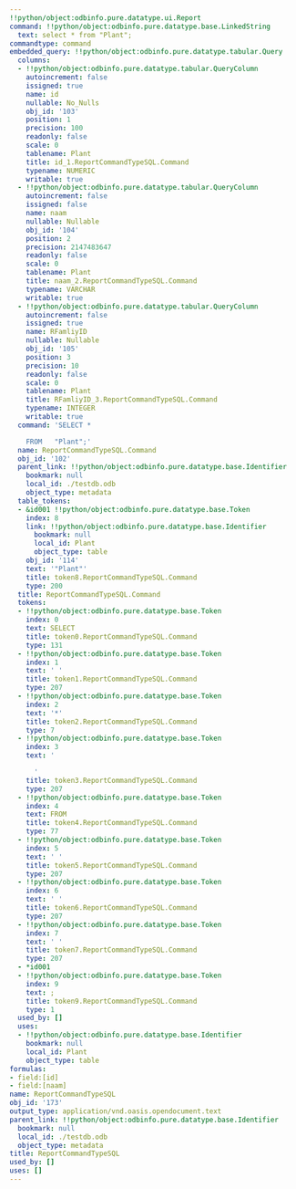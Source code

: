 ```yaml
---
!!python/object:odbinfo.pure.datatype.ui.Report
command: !!python/object:odbinfo.pure.datatype.base.LinkedString
  text: select * from "Plant";
commandtype: command
embedded_query: !!python/object:odbinfo.pure.datatype.tabular.Query
  columns:
  - !!python/object:odbinfo.pure.datatype.tabular.QueryColumn
    autoincrement: false
    issigned: true
    name: id
    nullable: No_Nulls
    obj_id: '103'
    position: 1
    precision: 100
    readonly: false
    scale: 0
    tablename: Plant
    title: id_1.ReportCommandTypeSQL.Command
    typename: NUMERIC
    writable: true
  - !!python/object:odbinfo.pure.datatype.tabular.QueryColumn
    autoincrement: false
    issigned: false
    name: naam
    nullable: Nullable
    obj_id: '104'
    position: 2
    precision: 2147483647
    readonly: false
    scale: 0
    tablename: Plant
    title: naam_2.ReportCommandTypeSQL.Command
    typename: VARCHAR
    writable: true
  - !!python/object:odbinfo.pure.datatype.tabular.QueryColumn
    autoincrement: false
    issigned: true
    name: RFamliyID
    nullable: Nullable
    obj_id: '105'
    position: 3
    precision: 10
    readonly: false
    scale: 0
    tablename: Plant
    title: RFamliyID_3.ReportCommandTypeSQL.Command
    typename: INTEGER
    writable: true
  command: 'SELECT *

    FROM   "Plant";'
  name: ReportCommandTypeSQL.Command
  obj_id: '102'
  parent_link: !!python/object:odbinfo.pure.datatype.base.Identifier
    bookmark: null
    local_id: ./testdb.odb
    object_type: metadata
  table_tokens:
  - &id001 !!python/object:odbinfo.pure.datatype.base.Token
    index: 8
    link: !!python/object:odbinfo.pure.datatype.base.Identifier
      bookmark: null
      local_id: Plant
      object_type: table
    obj_id: '114'
    text: '"Plant"'
    title: token8.ReportCommandTypeSQL.Command
    type: 200
  title: ReportCommandTypeSQL.Command
  tokens:
  - !!python/object:odbinfo.pure.datatype.base.Token
    index: 0
    text: SELECT
    title: token0.ReportCommandTypeSQL.Command
    type: 131
  - !!python/object:odbinfo.pure.datatype.base.Token
    index: 1
    text: ' '
    title: token1.ReportCommandTypeSQL.Command
    type: 207
  - !!python/object:odbinfo.pure.datatype.base.Token
    index: 2
    text: '*'
    title: token2.ReportCommandTypeSQL.Command
    type: 7
  - !!python/object:odbinfo.pure.datatype.base.Token
    index: 3
    text: '

      '
    title: token3.ReportCommandTypeSQL.Command
    type: 207
  - !!python/object:odbinfo.pure.datatype.base.Token
    index: 4
    text: FROM
    title: token4.ReportCommandTypeSQL.Command
    type: 77
  - !!python/object:odbinfo.pure.datatype.base.Token
    index: 5
    text: ' '
    title: token5.ReportCommandTypeSQL.Command
    type: 207
  - !!python/object:odbinfo.pure.datatype.base.Token
    index: 6
    text: ' '
    title: token6.ReportCommandTypeSQL.Command
    type: 207
  - !!python/object:odbinfo.pure.datatype.base.Token
    index: 7
    text: ' '
    title: token7.ReportCommandTypeSQL.Command
    type: 207
  - *id001
  - !!python/object:odbinfo.pure.datatype.base.Token
    index: 9
    text: ;
    title: token9.ReportCommandTypeSQL.Command
    type: 1
  used_by: []
  uses:
  - !!python/object:odbinfo.pure.datatype.base.Identifier
    bookmark: null
    local_id: Plant
    object_type: table
formulas:
- field:[id]
- field:[naam]
name: ReportCommandTypeSQL
obj_id: '173'
output_type: application/vnd.oasis.opendocument.text
parent_link: !!python/object:odbinfo.pure.datatype.base.Identifier
  bookmark: null
  local_id: ./testdb.odb
  object_type: metadata
title: ReportCommandTypeSQL
used_by: []
uses: []
---
```

